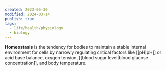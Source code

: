 ```yaml
---
created: 2023-05-30
modified: 2024-03-14
publish: true
tags:
  - life/health/physiology
  - biology
---
```

**Homeostasis** is the tendency for bodies to maintain a stable internal environment for cells by narrowly regulating critical factors like [[pH|pH]] or acid base balance, oxygen tension, [[blood sugar level|blood glucose concentration]], and body temperature.